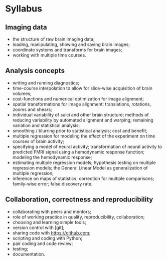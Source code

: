 # Syllabus

## Imaging data

- the structure of raw brain imaging data;
- loading, manipulating, showing and saving brain images;
- coordinate systems and transforms for brain images;
- working with multiple time courses.

## Analysis concepts

- writing and running diagnostics;
- time-course interpolation to allow for slice-wise acquisition of brain
  volumes;
- cost-functions and numerical optimization for image alignment;
- spatial transformations for image alignment: translations, rotations, zooms
  and shears;
- individual variability of sulci and other brain structure; methods of
  reducing variability by automated alignment and warping; remaining variation
  and statistical analysis;
- smoothing / blurring prior to statistical analysis; cost and benefit;
- multiple regression for modeling the effect of the experiment on time
  courses of brain activity;
- specifying a model of neural activity; transformation of neural activity to
  predicted FMRI signal using a hemodynamic response function; modeling the
  hemodynamic response;
- estimating multiple regression models; hypothesis testing on multiple
  regression models; the General Linear Model as generalization of multiple
  regression;
- inference on maps of statistics; correction for multiple comparisons;
  family-wise error; false discovery rate.

## Collaboration, correctness and reproducibility

- collaborating with peers and mentors;
- role of working practice in quality, reproducibility, collaboration;
- choosing and learning simple tools;
- version control with [git];
- sharing code with <https://github.com>;
- scripting and coding with Python;
- pair coding and code review;
- testing;
- documentation.
